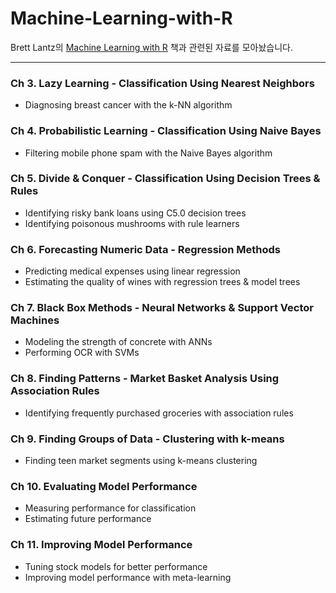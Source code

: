 # Machine-Learning-with-R

Brett Lantz의 [Machine Learning with R](https://www.amazon.com/Machine-Learning-R-Brett-Lantz/dp/1782162143) 책과 관련된 자료를 모아놨습니다.

---
### Ch 3. Lazy Learning - Classification Using Nearest Neighbors
- Diagnosing breast cancer with the k-NN algorithm
### Ch 4. Probabilistic Learning - Classification Using Naive Bayes
- Filtering mobile phone spam with the Naive Bayes algorithm
### Ch 5. Divide & Conquer - Classification Using Decision Trees & Rules
- Identifying risky bank loans using C5.0 decision trees
- Identifying poisonous mushrooms with rule learners
### Ch 6. Forecasting Numeric Data - Regression Methods
- Predicting medical expenses using linear regression
- Estimating the quality of wines with regression trees & model trees
### Ch 7. Black Box Methods - Neural Networks & Support Vector Machines
- Modeling the strength of concrete with ANNs
- Performing OCR with SVMs
### Ch 8. Finding Patterns - Market Basket Analysis Using Association Rules
- Identifying frequently purchased groceries with association rules
### Ch 9. Finding Groups of Data - Clustering with k-means
- Finding teen market segments using k-means clustering
### Ch 10. Evaluating Model Performance
- Measuring performance for classification
- Estimating future performance
### Ch 11. Improving Model Performance
- Tuning stock models for better performance
- Improving model performance with meta-learning
